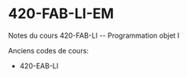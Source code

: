 # 420-FAB-LI-EM

Notes du cours 420-FAB-LI -- Programmation objet I

Anciens codes de cours:
* 420-EAB-LI
